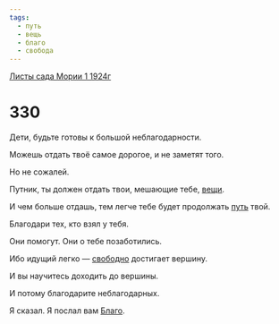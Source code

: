 ```yaml
---
tags:
  - путь
  - вещь
  - благо
  - свобода
---
```


[Листы сада Мории 1 1924г](/agni/1924)

# 330
Дети, будьте готовы к большой неблагодарности.   

Можешь отдать твоё самое дорогое, и не заметят того.   

Но не сожалей.   

Путник, ты должен отдать твои, мешающие тебе, [вещи](/tag/#вещь).   

И чем больше отдашь, тем легче тебе будет продолжать [путь](/tag/#путь) твой.   

Благодари тех, кто взял у тебя.   

Они помогут. Они о тебе позаботились.   

Ибо идущий легко — [свободно](/tag/#свобода) достигает вершину.   

И вы научитесь доходить до вершины.   

И потому благодарите неблагодарных.   

Я сказал. Я послал вам [Благо](/tag/#благо).   

